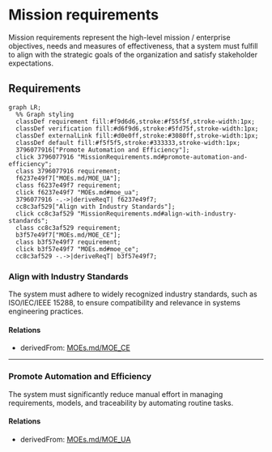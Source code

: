 # Mission requirements
Mission requirements represent the high-level mission / enterprise  objectives, needs and measures of effectiveness, that a system must fulfill to align with the strategic goals of the organization and satisfy stakeholder expectations. 

## Requirements
```mermaid
graph LR;
  %% Graph styling
  classDef requirement fill:#f9d6d6,stroke:#f55f5f,stroke-width:1px;
  classDef verification fill:#d6f9d6,stroke:#5fd75f,stroke-width:1px;
  classDef externalLink fill:#d0e0ff,stroke:#3080ff,stroke-width:1px;
  classDef default fill:#f5f5f5,stroke:#333333,stroke-width:1px;
  3796077916["Promote Automation and Efficiency"];
  click 3796077916 "MissionRequirements.md#promote-automation-and-efficiency";
  class 3796077916 requirement;
  f6237e49f7["MOEs.md/MOE_UA"];
  class f6237e49f7 requirement;
  click f6237e49f7 "MOEs.md#moe_ua";
  3796077916 -.->|deriveReqT| f6237e49f7;
  cc8c3af529["Align with Industry Standards"];
  click cc8c3af529 "MissionRequirements.md#align-with-industry-standards";
  class cc8c3af529 requirement;
  b3f57e49f7["MOEs.md/MOE_CE"];
  class b3f57e49f7 requirement;
  click b3f57e49f7 "MOEs.md#moe_ce";
  cc8c3af529 -.->|deriveReqT| b3f57e49f7;
```

### Align with Industry Standards
The system must adhere to widely recognized industry standards, such as ISO/IEC/IEEE 15288, to ensure compatibility and relevance in systems engineering practices.

#### Relations
  * derivedFrom: [MOEs.md/MOE_CE](MOEs.md#moe_ce)

---

### Promote Automation and Efficiency
The system must significantly reduce manual effort in managing requirements, models, and traceability by automating routine tasks.

#### Relations
  * derivedFrom: [MOEs.md/MOE_UA](MOEs.md#moe_ua)